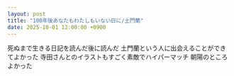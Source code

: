 ```yaml
---
layout: post
title: "100年後あなたもわたしもいない日に/土門蘭"
date: 2025-10-01 12:00:00 +0900
---
```

死ぬまで生きる日記を読んだ後に読んだ
土門蘭という人に出会えることができてよかった
寺田さんとのイラストもすごく素敵でハイパーマッチ
朝陽のところよかった
